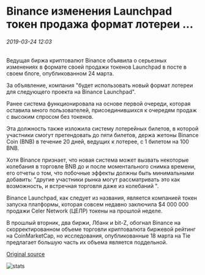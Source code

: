 # Binance изменения Launchpad токен продажа формат лотереи ...

###### 2019-03-24 12:03

Ведущая биржа криптовалют Binance объявила о серьезных изменениях в формате своей продажи токенов Launchpad в посте в своем блоге, опубликованном 24 марта.

За объявление, компания "будет использовать новый формат лотереи для следующего проекта на Binance Launchpad".

Ранее система функционировала на основе первой очереди, которая оставила много пользователей, присоединившихся к очередям продаж с высоким спросом без токенов.

Эта должность также изложила систему лотерейных билетов, в которой участники смогут претендовать до пяти билетов, держа жетоны Binance Coin (BNB) в течение 20 дней, ведущих к лотерее, с 1 билетом на 100 BNB.

Хотя Binance признает, что новая система может вызвать некоторые колебания в торговле BNB до и после моментального снимка времени, его отчеты о том, что побочные эффекты должны быть минимальными добавить: "другие участники рынка могут рассматривать это как возможность, и встречная торговля даже из колебаний ".

Binance Launchpad, как следует из названия, является компанией токен запуска платформы, которая совсем недавно заключила $4 000 000 продажи Celer Network (ЦЕЛР) токены на прошлой неделе.

В прошлый вторник, два биржи, Лбанк и bit-Z, обогнал Binance на скорректированном объеме торговли криптовалюта биржевой рейтинг на CoinMarketCap, но исследования, опубликованные 18 марта на Tie предлагает большую часть их объема является поддельной.

[Original source](https://cointelegraph.com/news/binance-changes-launchpad-token-sale-format-to-lottery)

![stats](https://c.statcounter.com/11760860/0/a89fa40b/1/ "stats")